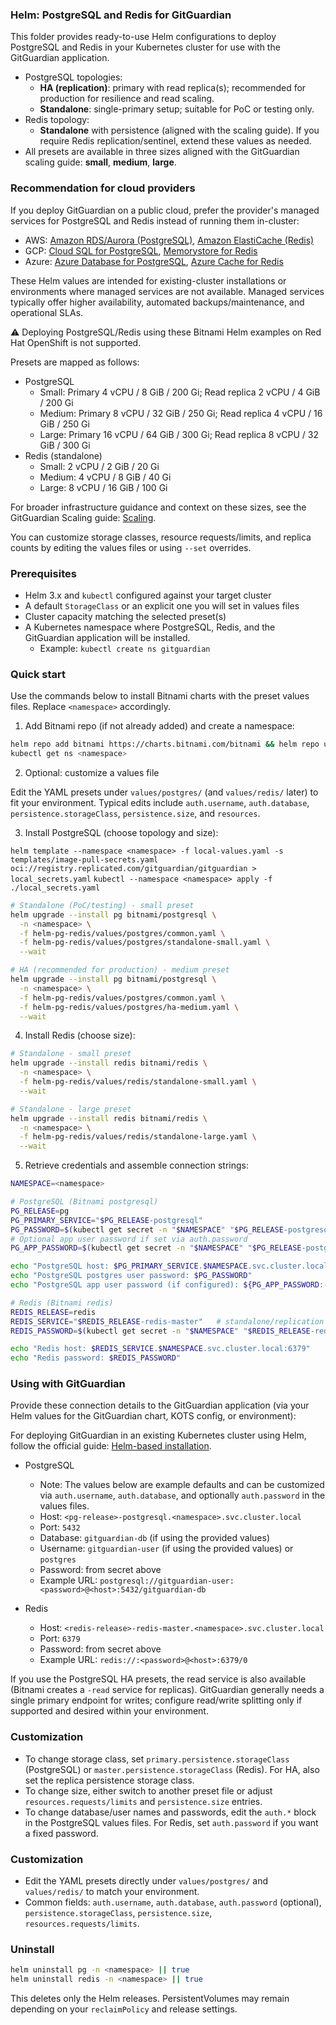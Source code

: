 ### Helm: PostgreSQL and Redis for GitGuardian

This folder provides ready-to-use Helm configurations to deploy PostgreSQL and Redis in your Kubernetes cluster for use with the GitGuardian application.

- PostgreSQL topologies:
  - **HA (replication)**: primary with read replica(s); recommended for production for resilience and read scaling.
  - **Standalone**: single-primary setup; suitable for PoC or testing only.
- Redis topology:
  - **Standalone** with persistence (aligned with the scaling guide). If you require Redis replication/sentinel, extend these values as needed.
- All presets are available in three sizes aligned with the GitGuardian scaling guide: **small**, **medium**, **large**.

### Recommendation for cloud providers

If you deploy GitGuardian on a public cloud, prefer the provider's managed services for PostgreSQL and Redis instead of running them in-cluster:

- AWS: [Amazon RDS/Aurora (PostgreSQL)](https://docs.gitguardian.com/self-hosting/installation/databases/postgres-rds), [Amazon ElastiCache (Redis)](https://docs.gitguardian.com/self-hosting/installation/databases/redis-elasticache)
- GCP: [Cloud SQL for PostgreSQL](https://docs.gitguardian.com/self-hosting/installation/databases/postgres-cloudsql), [Memorystore for Redis](https://docs.gitguardian.com/self-hosting/installation/databases/redis-memorystore)
- Azure: [Azure Database for PostgreSQL](https://docs.gitguardian.com/self-hosting/installation/databases/postgres-azure), [Azure Cache for Redis](https://docs.gitguardian.com/self-hosting/installation/databases/redis-azure-cache)

These Helm values are intended for existing-cluster installations or environments where managed services are not available. Managed services typically offer higher availability, automated backups/maintenance, and operational SLAs.

⚠️ Deploying PostgreSQL/Redis using these Bitnami Helm examples on Red Hat OpenShift is not supported.

Presets are mapped as follows:

- PostgreSQL
  - Small: Primary 4 vCPU / 8 GiB / 200 Gi; Read replica 2 vCPU / 4 GiB / 200 Gi
  - Medium: Primary 8 vCPU / 32 GiB / 250 Gi; Read replica 4 vCPU / 16 GiB / 250 Gi
  - Large: Primary 16 vCPU / 64 GiB / 300 Gi; Read replica 8 vCPU / 32 GiB / 300 Gi
- Redis (standalone)
  - Small: 2 vCPU / 2 GiB / 20 Gi
  - Medium: 4 vCPU / 8 GiB / 40 Gi
  - Large: 8 vCPU / 16 GiB / 100 Gi

For broader infrastructure guidance and context on these sizes, see the GitGuardian Scaling guide: [Scaling](https://docs.gitguardian.com/self-hosting/management/infrastructure-management/scaling).

You can customize storage classes, resource requests/limits, and replica counts by editing the values files or using `--set` overrides.

### Prerequisites

- Helm 3.x and `kubectl` configured against your target cluster
- A default `StorageClass` or an explicit one you will set in values files
- Cluster capacity matching the selected preset(s)
- A Kubernetes namespace where PostgreSQL, Redis, and the GitGuardian application will be installed.
  - Example: `kubectl create ns gitguardian`

### Quick start

Use the commands below to install Bitnami charts with the preset values files. Replace `<namespace>` accordingly.

1) Add Bitnami repo (if not already added) and create a namespace:

```bash
helm repo add bitnami https://charts.bitnami.com/bitnami && helm repo update
kubectl get ns <namespace>
```

2) Optional: customize a values file

Edit the YAML presets under `values/postgres/` (and `values/redis/` later) to fit your environment. Typical edits include `auth.username`, `auth.database`, `persistence.storageClass`, `persistence.size`, and `resources`.

3) Install PostgreSQL (choose topology and size):

`helm template --namespace <namespace> -f local-values.yaml -s templates/image-pull-secrets.yaml oci://registry.replicated.com/gitguardian/gitguardian > local_secrets.yaml`
`kubectl --namespace <namespace> apply -f ./local_secrets.yaml`

```bash
# Standalone (PoC/testing) - small preset
helm upgrade --install pg bitnami/postgresql \
  -n <namespace> \
  -f helm-pg-redis/values/postgres/common.yaml \
  -f helm-pg-redis/values/postgres/standalone-small.yaml \
  --wait

# HA (recommended for production) - medium preset
helm upgrade --install pg bitnami/postgresql \
  -n <namespace> \
  -f helm-pg-redis/values/postgres/common.yaml \
  -f helm-pg-redis/values/postgres/ha-medium.yaml \
  --wait
```

4) Install Redis (choose size):

```bash
# Standalone - small preset
helm upgrade --install redis bitnami/redis \
  -n <namespace> \
  -f helm-pg-redis/values/redis/standalone-small.yaml \
  --wait

# Standalone - large preset
helm upgrade --install redis bitnami/redis \
  -n <namespace> \
  -f helm-pg-redis/values/redis/standalone-large.yaml \
  --wait
```

5) Retrieve credentials and assemble connection strings:

```bash
NAMESPACE=<namespace>

# PostgreSQL (Bitnami postgresql)
PG_RELEASE=pg
PG_PRIMARY_SERVICE="$PG_RELEASE-postgresql"
PG_PASSWORD=$(kubectl get secret -n "$NAMESPACE" "$PG_RELEASE-postgresql" -o jsonpath='{.data.postgres-password}' | base64 -d)
# Optional app user password if set via auth.password
PG_APP_PASSWORD=$(kubectl get secret -n "$NAMESPACE" "$PG_RELEASE-postgresql" -o jsonpath='{.data.password}' 2>/dev/null | base64 -d || true)

echo "PostgreSQL host: $PG_PRIMARY_SERVICE.$NAMESPACE.svc.cluster.local:5432"
echo "PostgreSQL postgres user password: $PG_PASSWORD"
echo "PostgreSQL app user password (if configured): ${PG_APP_PASSWORD:-<not-set>}"

# Redis (Bitnami redis)
REDIS_RELEASE=redis
REDIS_SERVICE="$REDIS_RELEASE-redis-master"   # standalone/replication master service
REDIS_PASSWORD=$(kubectl get secret -n "$NAMESPACE" "$REDIS_RELEASE-redis" -o jsonpath='{.data.redis-password}' | base64 -d)

echo "Redis host: $REDIS_SERVICE.$NAMESPACE.svc.cluster.local:6379"
echo "Redis password: $REDIS_PASSWORD"
```

### Using with GitGuardian

Provide these connection details to the GitGuardian application (via your Helm values for the GitGuardian chart, KOTS config, or environment):

For deploying GitGuardian in an existing Kubernetes cluster using Helm, follow the official guide: [Helm-based installation](https://docs.gitguardian.com/self-hosting/installation/installation-existing-helm).

- PostgreSQL
  - Note: The values below are example defaults and can be customized via `auth.username`, `auth.database`, and optionally `auth.password` in the values files.
  - Host: `<pg-release>-postgresql.<namespace>.svc.cluster.local`
  - Port: `5432`
  - Database: `gitguardian-db` (if using the provided values)
  - Username: `gitguardian-user` (if using the provided values) or `postgres`
  - Password: from secret above
  - Example URL: `postgresql://gitguardian-user:<password>@<host>:5432/gitguardian-db`

- Redis
  - Host: `<redis-release>-redis-master.<namespace>.svc.cluster.local`
  - Port: `6379`
  - Password: from secret above
  - Example URL: `redis://:<password>@<host>:6379/0`

If you use the PostgreSQL HA presets, the read service is also available (Bitnami creates a `-read` service for replicas). GitGuardian generally needs a single primary endpoint for writes; configure read/write splitting only if supported and desired within your environment.

### Customization

- To change storage class, set `primary.persistence.storageClass` (PostgreSQL) or `master.persistence.storageClass` (Redis). For HA, also set the replica persistence storage class.
- To change size, either switch to another preset file or adjust `resources.requests/limits` and `persistence.size` entries.
- To change database/user names and passwords, edit the `auth.*` block in the PostgreSQL values files. For Redis, set `auth.password` if you want a fixed password.

### Customization

- Edit the YAML presets directly under `values/postgres/` and `values/redis/` to match your environment.
- Common fields: `auth.username`, `auth.database`, `auth.password` (optional), `persistence.storageClass`, `persistence.size`, `resources.requests/limits`.

### Uninstall

```bash
helm uninstall pg -n <namespace> || true
helm uninstall redis -n <namespace> || true
```

This deletes only the Helm releases. PersistentVolumes may remain depending on your `reclaimPolicy` and release settings.


